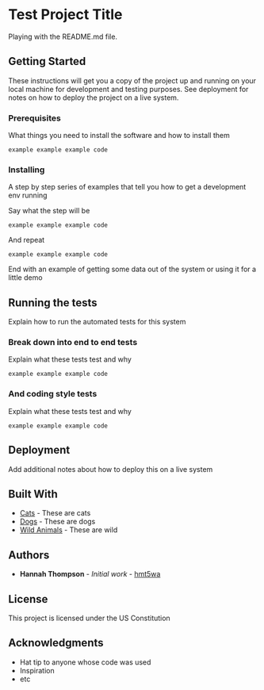 # Test Project Title

Playing with the README.md file.

## Getting Started

These instructions will get you a copy of the project up and running on your local machine for development and testing purposes. See deployment for notes on how to deploy the project on a live system.

### Prerequisites

What things you need to install the software and how to install them

```
example example example code
```

### Installing

A step by step series of examples that tell you how to get a development env running

Say what the step will be

```
example example example code
```

And repeat

```
example example example code
```

End with an example of getting some data out of the system or using it for a little demo

## Running the tests

Explain how to run the automated tests for this system

### Break down into end to end tests

Explain what these tests test and why

```
example example example code
```

### And coding style tests

Explain what these tests test and why

```
example example example code
```

## Deployment

Add additional notes about how to deploy this on a live system

## Built With

* [Cats](https://www.animalplanet.com/pets/cats/) - These are cats
* [Dogs](https://www.animalplanet.com/pets/dogs/) - These are dogs
* [Wild Animals](https://www.animalplanet.com/wild-animals/) - These are wild


## Authors

* **Hannah Thompson** - *Initial work* - [hmt5wa](https://github.com/hmt5wa)


## License

This project is licensed under the US Constitution

## Acknowledgments

* Hat tip to anyone whose code was used
* Inspiration
* etc


